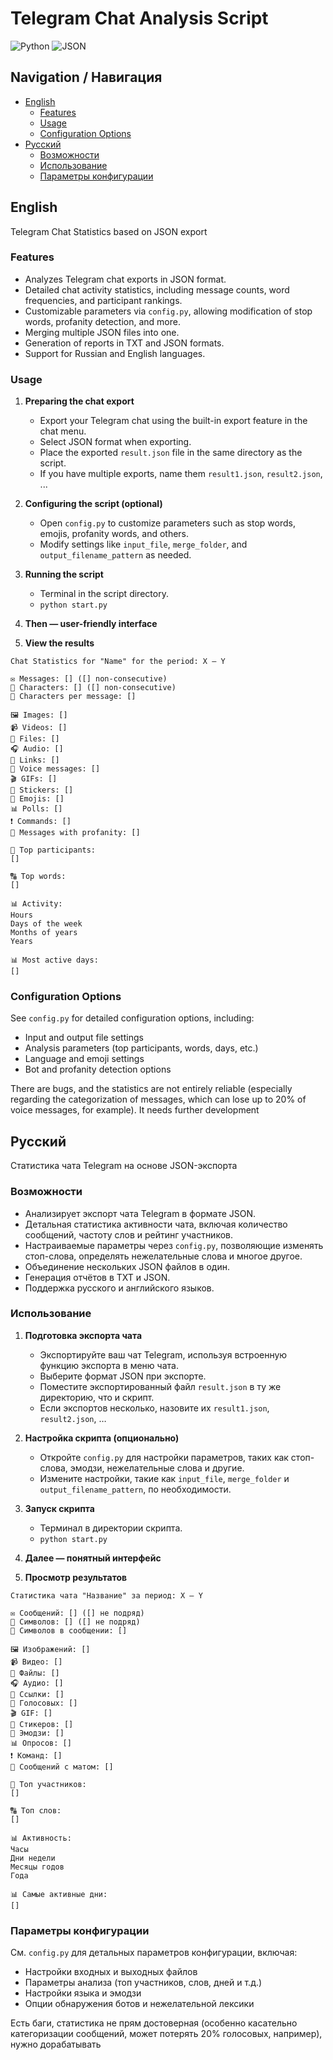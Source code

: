 # Telegram Chat Analysis Script

![Python](https://img.shields.io/badge/Python-3.x-blue.svg)
![JSON](https://img.shields.io/badge/JSON-Compatible-orange.svg)

## Navigation / Навигация

- [English](#english)
  - [Features](#features)
  - [Usage](#usage)
  - [Configuration Options](#configuration-options)
- [Русский](#русский)
  - [Возможности](#возможности)
  - [Использование](#использование)
  - [Параметры конфигурации](#параметры-конфигурации)

## English

Telegram Chat Statistics based on JSON export

### Features

- Analyzes Telegram chat exports in JSON format.
- Detailed chat activity statistics, including message counts, word frequencies, and participant rankings.
- Customizable parameters via `config.py`, allowing modification of stop words, profanity detection, and more.
- Merging multiple JSON files into one.
- Generation of reports in TXT and JSON formats.
- Support for Russian and English languages.

### Usage

1. **Preparing the chat export**
   - Export your Telegram chat using the built-in export feature in the chat menu.
   - Select JSON format when exporting.
   - Place the exported `result.json` file in the same directory as the script.
   - If you have multiple exports, name them `result1.json`, `result2.json`, ...

2. **Configuring the script (optional)**
   - Open `config.py` to customize parameters such as stop words, emojis, profanity words, and others.
   - Modify settings like `input_file`, `merge_folder`, and `output_filename_pattern` as needed.

3. **Running the script**
   - Terminal in the script directory.
   - `python start.py`

4. **Then — user-friendly interface**

5. **View the results**
```
Chat Statistics for "Name" for the period: X – Y

✉️ Messages: [] ([] non-consecutive)
🔣 Characters: [] ([] non-consecutive)
💬 Characters per message: []

🖼 Images: []
📹 Videos: []
📑 Files: []
🎧 Audio: []
🔗 Links: []
🎵 Voice messages: []
🎬 GIFs: []
💌 Stickers: []
🥵 Emojis: []
📊 Polls: []
❗ Commands: []
💢 Messages with profanity: []

👥 Top participants:
[]

🔠 Top words:
[]

📊 Activity:
Hours
Days of the week
Months of years
Years

📊 Most active days:
[]
```

### Configuration Options

See `config.py` for detailed configuration options, including:
- Input and output file settings
- Analysis parameters (top participants, words, days, etc.)
- Language and emoji settings
- Bot and profanity detection options


There are bugs, and the statistics are not entirely reliable (especially regarding the categorization of messages, which can lose up to 20% of voice messages, for example). It needs further development


## Русский

Статистика чата Telegram на основе JSON-экспорта

### Возможности

- Анализирует экспорт чата Telegram в формате JSON.
- Детальная статистика активности чата, включая количество сообщений, частоту слов и рейтинг участников.
- Настраиваемые параметры через `config.py`, позволяющие изменять стоп-слова, определять нежелательные слова и многое другое.
- Объединение нескольких JSON файлов в один.
- Генерация отчётов в TXT и JSON.
- Поддержка русского и английского языков.

### Использование

1. **Подготовка экспорта чата**
   - Экспортируйте ваш чат Telegram, используя встроенную функцию экспорта в меню чата.
   - Выберите формат JSON при экспорте.
   - Поместите экспортированный файл `result.json` в ту же директорию, что и скрипт.
   - Если экспортов несколько, назовите их `result1.json`, `result2.json`, …

2. **Настройка скрипта (опционально)**
   - Откройте `config.py` для настройки параметров, таких как стоп-слова, эмодзи, нежелательные слова и другие.
   - Измените настройки, такие как `input_file`, `merge_folder` и `output_filename_pattern`, по необходимости.

3. **Запуск скрипта**
   - Терминал в директории скрипта.
   - `python start.py`

4. **Далее — понятный интерфейс**

5. **Просмотр результатов**
```
Статистика чата "Название" за период: X – Y

✉️ Сообщений: [] ([] не подряд)
🔣 Символов: [] ([] не подряд)
💬 Символов в сообщении: []

🖼 Изображений: []
📹 Видео: []
📑 Файлы: []
🎧 Аудио: []
🔗 Ссылки: []
🎵 Голосовых: []
🎬 GIF: []
💌 Стикеров: []
🥵 Эмодзи: []
📊 Опросов: []
❗ Команд: []
💢 Сообщений с матом: []

👥 Топ участников:
[]

🔠 Топ слов:
[]

📊 Активность:
Часы
Дни недели
Месяцы годов
Года

📊 Самые активные дни:
[]
```

### Параметры конфигурации

См. `config.py` для детальных параметров конфигурации, включая:
- Настройки входных и выходных файлов
- Параметры анализа (топ участников, слов, дней и т.д.)
- Настройки языка и эмодзи
- Опции обнаружения ботов и нежелательной лексики


Есть баги, статистика не прям достоверная (особенно касательно категоризации сообщений, может потерять 20% голосовых, например), нужно дорабатывать
